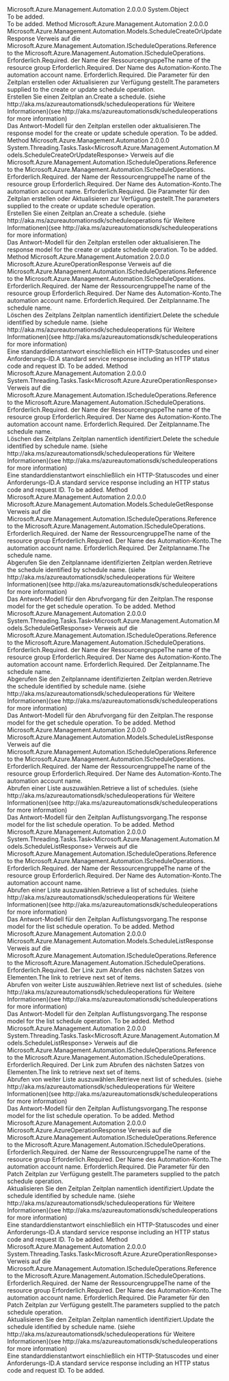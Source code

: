 <Type Name="ScheduleOperationsExtensions" FullName="Microsoft.Azure.Management.Automation.ScheduleOperationsExtensions">
  <TypeSignature Language="C#" Value="public static class ScheduleOperationsExtensions" />
  <TypeSignature Language="ILAsm" Value=".class public auto ansi abstract sealed beforefieldinit ScheduleOperationsExtensions extends System.Object" />
  <TypeSignature Language="DocId" Value="T:Microsoft.Azure.Management.Automation.ScheduleOperationsExtensions" />
  <TypeSignature Language="VB.NET" Value="Public Module ScheduleOperationsExtensions" />
  <TypeSignature Language="F#" Value="type ScheduleOperationsExtensions = class" />
  <AssemblyInfo>
    <AssemblyName>Microsoft.Azure.Management.Automation</AssemblyName>
    <AssemblyVersion>2.0.0.0</AssemblyVersion>
  </AssemblyInfo>
  <Base>
    <BaseTypeName>System.Object</BaseTypeName>
  </Base>
  <Interfaces />
  <Docs>
    <summary>To be added.</summary>
    <remarks>To be added.</remarks>
  </Docs>
  <Members>
    <Member MemberName="CreateOrUpdate">
      <MemberSignature Language="C#" Value="public static Microsoft.Azure.Management.Automation.Models.ScheduleCreateOrUpdateResponse CreateOrUpdate (this Microsoft.Azure.Management.Automation.IScheduleOperations operations, string resourceGroupName, string automationAccount, Microsoft.Azure.Management.Automation.Models.ScheduleCreateOrUpdateParameters parameters);" />
      <MemberSignature Language="ILAsm" Value=".method public static hidebysig class Microsoft.Azure.Management.Automation.Models.ScheduleCreateOrUpdateResponse CreateOrUpdate(class Microsoft.Azure.Management.Automation.IScheduleOperations operations, string resourceGroupName, string automationAccount, class Microsoft.Azure.Management.Automation.Models.ScheduleCreateOrUpdateParameters parameters) cil managed" />
      <MemberSignature Language="DocId" Value="M:Microsoft.Azure.Management.Automation.ScheduleOperationsExtensions.CreateOrUpdate(Microsoft.Azure.Management.Automation.IScheduleOperations,System.String,System.String,Microsoft.Azure.Management.Automation.Models.ScheduleCreateOrUpdateParameters)" />
      <MemberSignature Language="VB.NET" Value="&lt;Extension()&gt;&#xA;Public Function CreateOrUpdate (operations As IScheduleOperations, resourceGroupName As String, automationAccount As String, parameters As ScheduleCreateOrUpdateParameters) As ScheduleCreateOrUpdateResponse" />
      <MemberSignature Language="F#" Value="static member CreateOrUpdate : Microsoft.Azure.Management.Automation.IScheduleOperations * string * string * Microsoft.Azure.Management.Automation.Models.ScheduleCreateOrUpdateParameters -&gt; Microsoft.Azure.Management.Automation.Models.ScheduleCreateOrUpdateResponse" Usage="Microsoft.Azure.Management.Automation.ScheduleOperationsExtensions.CreateOrUpdate (operations, resourceGroupName, automationAccount, parameters)" />
      <MemberType>Method</MemberType>
      <AssemblyInfo>
        <AssemblyName>Microsoft.Azure.Management.Automation</AssemblyName>
        <AssemblyVersion>2.0.0.0</AssemblyVersion>
      </AssemblyInfo>
      <ReturnValue>
        <ReturnType>Microsoft.Azure.Management.Automation.Models.ScheduleCreateOrUpdateResponse</ReturnType>
      </ReturnValue>
      <Parameters>
        <Parameter Name="operations" Type="Microsoft.Azure.Management.Automation.IScheduleOperations" RefType="this" />
        <Parameter Name="resourceGroupName" Type="System.String" />
        <Parameter Name="automationAccount" Type="System.String" />
        <Parameter Name="parameters" Type="Microsoft.Azure.Management.Automation.Models.ScheduleCreateOrUpdateParameters" />
      </Parameters>
      <Docs>
        <param name="operations">
            <span data-ttu-id="e54b1-101">Verweis auf die Microsoft.Azure.Management.Automation.IScheduleOperations.</span><span class="sxs-lookup"><span data-stu-id="e54b1-101">Reference to the Microsoft.Azure.Management.Automation.IScheduleOperations.</span></span>
            </param>
        <param name="resourceGroupName">
            <span data-ttu-id="e54b1-102">Erforderlich.</span><span class="sxs-lookup"><span data-stu-id="e54b1-102">Required.</span></span> <span data-ttu-id="e54b1-103">der Name der Ressourcengruppe</span><span class="sxs-lookup"><span data-stu-id="e54b1-103">The name of the resource group</span></span>
            </param>
        <param name="automationAccount">
            <span data-ttu-id="e54b1-104">Erforderlich.</span><span class="sxs-lookup"><span data-stu-id="e54b1-104">Required.</span></span> <span data-ttu-id="e54b1-105">Der Name des Automation-Konto.</span><span class="sxs-lookup"><span data-stu-id="e54b1-105">The automation account name.</span></span>
            </param>
        <param name="parameters">
            <span data-ttu-id="e54b1-106">Erforderlich.</span><span class="sxs-lookup"><span data-stu-id="e54b1-106">Required.</span></span> <span data-ttu-id="e54b1-107">Die Parameter für den Zeitplan erstellen oder Aktualisieren zur Verfügung gestellt.</span><span class="sxs-lookup"><span data-stu-id="e54b1-107">The parameters supplied to the create or update schedule operation.</span></span>
            </param>
        <summary>
            <span data-ttu-id="e54b1-108">Erstellen Sie einen Zeitplan an.</span><span class="sxs-lookup"><span data-stu-id="e54b1-108">Create a schedule.</span></span>  <span data-ttu-id="e54b1-109">(siehe http://aka.ms/azureautomationsdk/scheduleoperations für Weitere Informationen)</span><span class="sxs-lookup"><span data-stu-id="e54b1-109">(see http://aka.ms/azureautomationsdk/scheduleoperations for more information)</span></span>
            </summary>
        <returns>
            <span data-ttu-id="e54b1-110">Das Antwort-Modell für den Zeitplan erstellen oder aktualisieren.</span><span class="sxs-lookup"><span data-stu-id="e54b1-110">The response model for the create or update schedule operation.</span></span>
            </returns>
        <remarks>To be added.</remarks>
      </Docs>
    </Member>
    <Member MemberName="CreateOrUpdateAsync">
      <MemberSignature Language="C#" Value="public static System.Threading.Tasks.Task&lt;Microsoft.Azure.Management.Automation.Models.ScheduleCreateOrUpdateResponse&gt; CreateOrUpdateAsync (this Microsoft.Azure.Management.Automation.IScheduleOperations operations, string resourceGroupName, string automationAccount, Microsoft.Azure.Management.Automation.Models.ScheduleCreateOrUpdateParameters parameters);" />
      <MemberSignature Language="ILAsm" Value=".method public static hidebysig class System.Threading.Tasks.Task`1&lt;class Microsoft.Azure.Management.Automation.Models.ScheduleCreateOrUpdateResponse&gt; CreateOrUpdateAsync(class Microsoft.Azure.Management.Automation.IScheduleOperations operations, string resourceGroupName, string automationAccount, class Microsoft.Azure.Management.Automation.Models.ScheduleCreateOrUpdateParameters parameters) cil managed" />
      <MemberSignature Language="DocId" Value="M:Microsoft.Azure.Management.Automation.ScheduleOperationsExtensions.CreateOrUpdateAsync(Microsoft.Azure.Management.Automation.IScheduleOperations,System.String,System.String,Microsoft.Azure.Management.Automation.Models.ScheduleCreateOrUpdateParameters)" />
      <MemberSignature Language="VB.NET" Value="&lt;Extension()&gt;&#xA;Public Function CreateOrUpdateAsync (operations As IScheduleOperations, resourceGroupName As String, automationAccount As String, parameters As ScheduleCreateOrUpdateParameters) As Task(Of ScheduleCreateOrUpdateResponse)" />
      <MemberSignature Language="F#" Value="static member CreateOrUpdateAsync : Microsoft.Azure.Management.Automation.IScheduleOperations * string * string * Microsoft.Azure.Management.Automation.Models.ScheduleCreateOrUpdateParameters -&gt; System.Threading.Tasks.Task&lt;Microsoft.Azure.Management.Automation.Models.ScheduleCreateOrUpdateResponse&gt;" Usage="Microsoft.Azure.Management.Automation.ScheduleOperationsExtensions.CreateOrUpdateAsync (operations, resourceGroupName, automationAccount, parameters)" />
      <MemberType>Method</MemberType>
      <AssemblyInfo>
        <AssemblyName>Microsoft.Azure.Management.Automation</AssemblyName>
        <AssemblyVersion>2.0.0.0</AssemblyVersion>
      </AssemblyInfo>
      <ReturnValue>
        <ReturnType>System.Threading.Tasks.Task&lt;Microsoft.Azure.Management.Automation.Models.ScheduleCreateOrUpdateResponse&gt;</ReturnType>
      </ReturnValue>
      <Parameters>
        <Parameter Name="operations" Type="Microsoft.Azure.Management.Automation.IScheduleOperations" RefType="this" />
        <Parameter Name="resourceGroupName" Type="System.String" />
        <Parameter Name="automationAccount" Type="System.String" />
        <Parameter Name="parameters" Type="Microsoft.Azure.Management.Automation.Models.ScheduleCreateOrUpdateParameters" />
      </Parameters>
      <Docs>
        <param name="operations">
            <span data-ttu-id="e54b1-111">Verweis auf die Microsoft.Azure.Management.Automation.IScheduleOperations.</span><span class="sxs-lookup"><span data-stu-id="e54b1-111">Reference to the Microsoft.Azure.Management.Automation.IScheduleOperations.</span></span>
            </param>
        <param name="resourceGroupName">
            <span data-ttu-id="e54b1-112">Erforderlich.</span><span class="sxs-lookup"><span data-stu-id="e54b1-112">Required.</span></span> <span data-ttu-id="e54b1-113">der Name der Ressourcengruppe</span><span class="sxs-lookup"><span data-stu-id="e54b1-113">The name of the resource group</span></span>
            </param>
        <param name="automationAccount">
            <span data-ttu-id="e54b1-114">Erforderlich.</span><span class="sxs-lookup"><span data-stu-id="e54b1-114">Required.</span></span> <span data-ttu-id="e54b1-115">Der Name des Automation-Konto.</span><span class="sxs-lookup"><span data-stu-id="e54b1-115">The automation account name.</span></span>
            </param>
        <param name="parameters">
            <span data-ttu-id="e54b1-116">Erforderlich.</span><span class="sxs-lookup"><span data-stu-id="e54b1-116">Required.</span></span> <span data-ttu-id="e54b1-117">Die Parameter für den Zeitplan erstellen oder Aktualisieren zur Verfügung gestellt.</span><span class="sxs-lookup"><span data-stu-id="e54b1-117">The parameters supplied to the create or update schedule operation.</span></span>
            </param>
        <summary>
            <span data-ttu-id="e54b1-118">Erstellen Sie einen Zeitplan an.</span><span class="sxs-lookup"><span data-stu-id="e54b1-118">Create a schedule.</span></span>  <span data-ttu-id="e54b1-119">(siehe http://aka.ms/azureautomationsdk/scheduleoperations für Weitere Informationen)</span><span class="sxs-lookup"><span data-stu-id="e54b1-119">(see http://aka.ms/azureautomationsdk/scheduleoperations for more information)</span></span>
            </summary>
        <returns>
            <span data-ttu-id="e54b1-120">Das Antwort-Modell für den Zeitplan erstellen oder aktualisieren.</span><span class="sxs-lookup"><span data-stu-id="e54b1-120">The response model for the create or update schedule operation.</span></span>
            </returns>
        <remarks>To be added.</remarks>
      </Docs>
    </Member>
    <Member MemberName="Delete">
      <MemberSignature Language="C#" Value="public static Microsoft.Azure.AzureOperationResponse Delete (this Microsoft.Azure.Management.Automation.IScheduleOperations operations, string resourceGroupName, string automationAccount, string scheduleName);" />
      <MemberSignature Language="ILAsm" Value=".method public static hidebysig class Microsoft.Azure.AzureOperationResponse Delete(class Microsoft.Azure.Management.Automation.IScheduleOperations operations, string resourceGroupName, string automationAccount, string scheduleName) cil managed" />
      <MemberSignature Language="DocId" Value="M:Microsoft.Azure.Management.Automation.ScheduleOperationsExtensions.Delete(Microsoft.Azure.Management.Automation.IScheduleOperations,System.String,System.String,System.String)" />
      <MemberSignature Language="VB.NET" Value="&lt;Extension()&gt;&#xA;Public Function Delete (operations As IScheduleOperations, resourceGroupName As String, automationAccount As String, scheduleName As String) As AzureOperationResponse" />
      <MemberSignature Language="F#" Value="static member Delete : Microsoft.Azure.Management.Automation.IScheduleOperations * string * string * string -&gt; Microsoft.Azure.AzureOperationResponse" Usage="Microsoft.Azure.Management.Automation.ScheduleOperationsExtensions.Delete (operations, resourceGroupName, automationAccount, scheduleName)" />
      <MemberType>Method</MemberType>
      <AssemblyInfo>
        <AssemblyName>Microsoft.Azure.Management.Automation</AssemblyName>
        <AssemblyVersion>2.0.0.0</AssemblyVersion>
      </AssemblyInfo>
      <ReturnValue>
        <ReturnType>Microsoft.Azure.AzureOperationResponse</ReturnType>
      </ReturnValue>
      <Parameters>
        <Parameter Name="operations" Type="Microsoft.Azure.Management.Automation.IScheduleOperations" RefType="this" />
        <Parameter Name="resourceGroupName" Type="System.String" />
        <Parameter Name="automationAccount" Type="System.String" />
        <Parameter Name="scheduleName" Type="System.String" />
      </Parameters>
      <Docs>
        <param name="operations">
            <span data-ttu-id="e54b1-121">Verweis auf die Microsoft.Azure.Management.Automation.IScheduleOperations.</span><span class="sxs-lookup"><span data-stu-id="e54b1-121">Reference to the Microsoft.Azure.Management.Automation.IScheduleOperations.</span></span>
            </param>
        <param name="resourceGroupName">
            <span data-ttu-id="e54b1-122">Erforderlich.</span><span class="sxs-lookup"><span data-stu-id="e54b1-122">Required.</span></span> <span data-ttu-id="e54b1-123">der Name der Ressourcengruppe</span><span class="sxs-lookup"><span data-stu-id="e54b1-123">The name of the resource group</span></span>
            </param>
        <param name="automationAccount">
            <span data-ttu-id="e54b1-124">Erforderlich.</span><span class="sxs-lookup"><span data-stu-id="e54b1-124">Required.</span></span> <span data-ttu-id="e54b1-125">Der Name des Automation-Konto.</span><span class="sxs-lookup"><span data-stu-id="e54b1-125">The automation account name.</span></span>
            </param>
        <param name="scheduleName">
            <span data-ttu-id="e54b1-126">Erforderlich.</span><span class="sxs-lookup"><span data-stu-id="e54b1-126">Required.</span></span> <span data-ttu-id="e54b1-127">Der Zeitplanname.</span><span class="sxs-lookup"><span data-stu-id="e54b1-127">The schedule name.</span></span>
            </param>
        <summary>
            <span data-ttu-id="e54b1-128">Löschen des Zeitplans Zeitplan namentlich identifiziert.</span><span class="sxs-lookup"><span data-stu-id="e54b1-128">Delete the schedule identified by schedule name.</span></span>  <span data-ttu-id="e54b1-129">(siehe http://aka.ms/azureautomationsdk/scheduleoperations für Weitere Informationen)</span><span class="sxs-lookup"><span data-stu-id="e54b1-129">(see http://aka.ms/azureautomationsdk/scheduleoperations for more information)</span></span>
            </summary>
        <returns>
            <span data-ttu-id="e54b1-130">Eine standarddienstantwort einschließlich ein HTTP-Statuscodes und einer Anforderungs-ID.</span><span class="sxs-lookup"><span data-stu-id="e54b1-130">A standard service response including an HTTP status code and request ID.</span></span>
            </returns>
        <remarks>To be added.</remarks>
      </Docs>
    </Member>
    <Member MemberName="DeleteAsync">
      <MemberSignature Language="C#" Value="public static System.Threading.Tasks.Task&lt;Microsoft.Azure.AzureOperationResponse&gt; DeleteAsync (this Microsoft.Azure.Management.Automation.IScheduleOperations operations, string resourceGroupName, string automationAccount, string scheduleName);" />
      <MemberSignature Language="ILAsm" Value=".method public static hidebysig class System.Threading.Tasks.Task`1&lt;class Microsoft.Azure.AzureOperationResponse&gt; DeleteAsync(class Microsoft.Azure.Management.Automation.IScheduleOperations operations, string resourceGroupName, string automationAccount, string scheduleName) cil managed" />
      <MemberSignature Language="DocId" Value="M:Microsoft.Azure.Management.Automation.ScheduleOperationsExtensions.DeleteAsync(Microsoft.Azure.Management.Automation.IScheduleOperations,System.String,System.String,System.String)" />
      <MemberSignature Language="VB.NET" Value="&lt;Extension()&gt;&#xA;Public Function DeleteAsync (operations As IScheduleOperations, resourceGroupName As String, automationAccount As String, scheduleName As String) As Task(Of AzureOperationResponse)" />
      <MemberSignature Language="F#" Value="static member DeleteAsync : Microsoft.Azure.Management.Automation.IScheduleOperations * string * string * string -&gt; System.Threading.Tasks.Task&lt;Microsoft.Azure.AzureOperationResponse&gt;" Usage="Microsoft.Azure.Management.Automation.ScheduleOperationsExtensions.DeleteAsync (operations, resourceGroupName, automationAccount, scheduleName)" />
      <MemberType>Method</MemberType>
      <AssemblyInfo>
        <AssemblyName>Microsoft.Azure.Management.Automation</AssemblyName>
        <AssemblyVersion>2.0.0.0</AssemblyVersion>
      </AssemblyInfo>
      <ReturnValue>
        <ReturnType>System.Threading.Tasks.Task&lt;Microsoft.Azure.AzureOperationResponse&gt;</ReturnType>
      </ReturnValue>
      <Parameters>
        <Parameter Name="operations" Type="Microsoft.Azure.Management.Automation.IScheduleOperations" RefType="this" />
        <Parameter Name="resourceGroupName" Type="System.String" />
        <Parameter Name="automationAccount" Type="System.String" />
        <Parameter Name="scheduleName" Type="System.String" />
      </Parameters>
      <Docs>
        <param name="operations">
            <span data-ttu-id="e54b1-131">Verweis auf die Microsoft.Azure.Management.Automation.IScheduleOperations.</span><span class="sxs-lookup"><span data-stu-id="e54b1-131">Reference to the Microsoft.Azure.Management.Automation.IScheduleOperations.</span></span>
            </param>
        <param name="resourceGroupName">
            <span data-ttu-id="e54b1-132">Erforderlich.</span><span class="sxs-lookup"><span data-stu-id="e54b1-132">Required.</span></span> <span data-ttu-id="e54b1-133">der Name der Ressourcengruppe</span><span class="sxs-lookup"><span data-stu-id="e54b1-133">The name of the resource group</span></span>
            </param>
        <param name="automationAccount">
            <span data-ttu-id="e54b1-134">Erforderlich.</span><span class="sxs-lookup"><span data-stu-id="e54b1-134">Required.</span></span> <span data-ttu-id="e54b1-135">Der Name des Automation-Konto.</span><span class="sxs-lookup"><span data-stu-id="e54b1-135">The automation account name.</span></span>
            </param>
        <param name="scheduleName">
            <span data-ttu-id="e54b1-136">Erforderlich.</span><span class="sxs-lookup"><span data-stu-id="e54b1-136">Required.</span></span> <span data-ttu-id="e54b1-137">Der Zeitplanname.</span><span class="sxs-lookup"><span data-stu-id="e54b1-137">The schedule name.</span></span>
            </param>
        <summary>
            <span data-ttu-id="e54b1-138">Löschen des Zeitplans Zeitplan namentlich identifiziert.</span><span class="sxs-lookup"><span data-stu-id="e54b1-138">Delete the schedule identified by schedule name.</span></span>  <span data-ttu-id="e54b1-139">(siehe http://aka.ms/azureautomationsdk/scheduleoperations für Weitere Informationen)</span><span class="sxs-lookup"><span data-stu-id="e54b1-139">(see http://aka.ms/azureautomationsdk/scheduleoperations for more information)</span></span>
            </summary>
        <returns>
            <span data-ttu-id="e54b1-140">Eine standarddienstantwort einschließlich ein HTTP-Statuscodes und einer Anforderungs-ID.</span><span class="sxs-lookup"><span data-stu-id="e54b1-140">A standard service response including an HTTP status code and request ID.</span></span>
            </returns>
        <remarks>To be added.</remarks>
      </Docs>
    </Member>
    <Member MemberName="Get">
      <MemberSignature Language="C#" Value="public static Microsoft.Azure.Management.Automation.Models.ScheduleGetResponse Get (this Microsoft.Azure.Management.Automation.IScheduleOperations operations, string resourceGroupName, string automationAccount, string scheduleName);" />
      <MemberSignature Language="ILAsm" Value=".method public static hidebysig class Microsoft.Azure.Management.Automation.Models.ScheduleGetResponse Get(class Microsoft.Azure.Management.Automation.IScheduleOperations operations, string resourceGroupName, string automationAccount, string scheduleName) cil managed" />
      <MemberSignature Language="DocId" Value="M:Microsoft.Azure.Management.Automation.ScheduleOperationsExtensions.Get(Microsoft.Azure.Management.Automation.IScheduleOperations,System.String,System.String,System.String)" />
      <MemberSignature Language="VB.NET" Value="&lt;Extension()&gt;&#xA;Public Function Get (operations As IScheduleOperations, resourceGroupName As String, automationAccount As String, scheduleName As String) As ScheduleGetResponse" />
      <MemberSignature Language="F#" Value="static member Get : Microsoft.Azure.Management.Automation.IScheduleOperations * string * string * string -&gt; Microsoft.Azure.Management.Automation.Models.ScheduleGetResponse" Usage="Microsoft.Azure.Management.Automation.ScheduleOperationsExtensions.Get (operations, resourceGroupName, automationAccount, scheduleName)" />
      <MemberType>Method</MemberType>
      <AssemblyInfo>
        <AssemblyName>Microsoft.Azure.Management.Automation</AssemblyName>
        <AssemblyVersion>2.0.0.0</AssemblyVersion>
      </AssemblyInfo>
      <ReturnValue>
        <ReturnType>Microsoft.Azure.Management.Automation.Models.ScheduleGetResponse</ReturnType>
      </ReturnValue>
      <Parameters>
        <Parameter Name="operations" Type="Microsoft.Azure.Management.Automation.IScheduleOperations" RefType="this" />
        <Parameter Name="resourceGroupName" Type="System.String" />
        <Parameter Name="automationAccount" Type="System.String" />
        <Parameter Name="scheduleName" Type="System.String" />
      </Parameters>
      <Docs>
        <param name="operations">
            <span data-ttu-id="e54b1-141">Verweis auf die Microsoft.Azure.Management.Automation.IScheduleOperations.</span><span class="sxs-lookup"><span data-stu-id="e54b1-141">Reference to the Microsoft.Azure.Management.Automation.IScheduleOperations.</span></span>
            </param>
        <param name="resourceGroupName">
            <span data-ttu-id="e54b1-142">Erforderlich.</span><span class="sxs-lookup"><span data-stu-id="e54b1-142">Required.</span></span> <span data-ttu-id="e54b1-143">der Name der Ressourcengruppe</span><span class="sxs-lookup"><span data-stu-id="e54b1-143">The name of the resource group</span></span>
            </param>
        <param name="automationAccount">
            <span data-ttu-id="e54b1-144">Erforderlich.</span><span class="sxs-lookup"><span data-stu-id="e54b1-144">Required.</span></span> <span data-ttu-id="e54b1-145">Der Name des Automation-Konto.</span><span class="sxs-lookup"><span data-stu-id="e54b1-145">The automation account name.</span></span>
            </param>
        <param name="scheduleName">
            <span data-ttu-id="e54b1-146">Erforderlich.</span><span class="sxs-lookup"><span data-stu-id="e54b1-146">Required.</span></span> <span data-ttu-id="e54b1-147">Der Zeitplanname.</span><span class="sxs-lookup"><span data-stu-id="e54b1-147">The schedule name.</span></span>
            </param>
        <summary>
            <span data-ttu-id="e54b1-148">Abgerufen Sie den Zeitplanname identifizierten Zeitplan werden.</span><span class="sxs-lookup"><span data-stu-id="e54b1-148">Retrieve the schedule identified by schedule name.</span></span>  <span data-ttu-id="e54b1-149">(siehe http://aka.ms/azureautomationsdk/scheduleoperations für Weitere Informationen)</span><span class="sxs-lookup"><span data-stu-id="e54b1-149">(see http://aka.ms/azureautomationsdk/scheduleoperations for more information)</span></span>
            </summary>
        <returns>
            <span data-ttu-id="e54b1-150">Das Antwort-Modell für den Abrufvorgang für den Zeitplan.</span><span class="sxs-lookup"><span data-stu-id="e54b1-150">The response model for the get schedule operation.</span></span>
            </returns>
        <remarks>To be added.</remarks>
      </Docs>
    </Member>
    <Member MemberName="GetAsync">
      <MemberSignature Language="C#" Value="public static System.Threading.Tasks.Task&lt;Microsoft.Azure.Management.Automation.Models.ScheduleGetResponse&gt; GetAsync (this Microsoft.Azure.Management.Automation.IScheduleOperations operations, string resourceGroupName, string automationAccount, string scheduleName);" />
      <MemberSignature Language="ILAsm" Value=".method public static hidebysig class System.Threading.Tasks.Task`1&lt;class Microsoft.Azure.Management.Automation.Models.ScheduleGetResponse&gt; GetAsync(class Microsoft.Azure.Management.Automation.IScheduleOperations operations, string resourceGroupName, string automationAccount, string scheduleName) cil managed" />
      <MemberSignature Language="DocId" Value="M:Microsoft.Azure.Management.Automation.ScheduleOperationsExtensions.GetAsync(Microsoft.Azure.Management.Automation.IScheduleOperations,System.String,System.String,System.String)" />
      <MemberSignature Language="VB.NET" Value="&lt;Extension()&gt;&#xA;Public Function GetAsync (operations As IScheduleOperations, resourceGroupName As String, automationAccount As String, scheduleName As String) As Task(Of ScheduleGetResponse)" />
      <MemberSignature Language="F#" Value="static member GetAsync : Microsoft.Azure.Management.Automation.IScheduleOperations * string * string * string -&gt; System.Threading.Tasks.Task&lt;Microsoft.Azure.Management.Automation.Models.ScheduleGetResponse&gt;" Usage="Microsoft.Azure.Management.Automation.ScheduleOperationsExtensions.GetAsync (operations, resourceGroupName, automationAccount, scheduleName)" />
      <MemberType>Method</MemberType>
      <AssemblyInfo>
        <AssemblyName>Microsoft.Azure.Management.Automation</AssemblyName>
        <AssemblyVersion>2.0.0.0</AssemblyVersion>
      </AssemblyInfo>
      <ReturnValue>
        <ReturnType>System.Threading.Tasks.Task&lt;Microsoft.Azure.Management.Automation.Models.ScheduleGetResponse&gt;</ReturnType>
      </ReturnValue>
      <Parameters>
        <Parameter Name="operations" Type="Microsoft.Azure.Management.Automation.IScheduleOperations" RefType="this" />
        <Parameter Name="resourceGroupName" Type="System.String" />
        <Parameter Name="automationAccount" Type="System.String" />
        <Parameter Name="scheduleName" Type="System.String" />
      </Parameters>
      <Docs>
        <param name="operations">
            <span data-ttu-id="e54b1-151">Verweis auf die Microsoft.Azure.Management.Automation.IScheduleOperations.</span><span class="sxs-lookup"><span data-stu-id="e54b1-151">Reference to the Microsoft.Azure.Management.Automation.IScheduleOperations.</span></span>
            </param>
        <param name="resourceGroupName">
            <span data-ttu-id="e54b1-152">Erforderlich.</span><span class="sxs-lookup"><span data-stu-id="e54b1-152">Required.</span></span> <span data-ttu-id="e54b1-153">der Name der Ressourcengruppe</span><span class="sxs-lookup"><span data-stu-id="e54b1-153">The name of the resource group</span></span>
            </param>
        <param name="automationAccount">
            <span data-ttu-id="e54b1-154">Erforderlich.</span><span class="sxs-lookup"><span data-stu-id="e54b1-154">Required.</span></span> <span data-ttu-id="e54b1-155">Der Name des Automation-Konto.</span><span class="sxs-lookup"><span data-stu-id="e54b1-155">The automation account name.</span></span>
            </param>
        <param name="scheduleName">
            <span data-ttu-id="e54b1-156">Erforderlich.</span><span class="sxs-lookup"><span data-stu-id="e54b1-156">Required.</span></span> <span data-ttu-id="e54b1-157">Der Zeitplanname.</span><span class="sxs-lookup"><span data-stu-id="e54b1-157">The schedule name.</span></span>
            </param>
        <summary>
            <span data-ttu-id="e54b1-158">Abgerufen Sie den Zeitplanname identifizierten Zeitplan werden.</span><span class="sxs-lookup"><span data-stu-id="e54b1-158">Retrieve the schedule identified by schedule name.</span></span>  <span data-ttu-id="e54b1-159">(siehe http://aka.ms/azureautomationsdk/scheduleoperations für Weitere Informationen)</span><span class="sxs-lookup"><span data-stu-id="e54b1-159">(see http://aka.ms/azureautomationsdk/scheduleoperations for more information)</span></span>
            </summary>
        <returns>
            <span data-ttu-id="e54b1-160">Das Antwort-Modell für den Abrufvorgang für den Zeitplan.</span><span class="sxs-lookup"><span data-stu-id="e54b1-160">The response model for the get schedule operation.</span></span>
            </returns>
        <remarks>To be added.</remarks>
      </Docs>
    </Member>
    <Member MemberName="List">
      <MemberSignature Language="C#" Value="public static Microsoft.Azure.Management.Automation.Models.ScheduleListResponse List (this Microsoft.Azure.Management.Automation.IScheduleOperations operations, string resourceGroupName, string automationAccount);" />
      <MemberSignature Language="ILAsm" Value=".method public static hidebysig class Microsoft.Azure.Management.Automation.Models.ScheduleListResponse List(class Microsoft.Azure.Management.Automation.IScheduleOperations operations, string resourceGroupName, string automationAccount) cil managed" />
      <MemberSignature Language="DocId" Value="M:Microsoft.Azure.Management.Automation.ScheduleOperationsExtensions.List(Microsoft.Azure.Management.Automation.IScheduleOperations,System.String,System.String)" />
      <MemberSignature Language="VB.NET" Value="&lt;Extension()&gt;&#xA;Public Function List (operations As IScheduleOperations, resourceGroupName As String, automationAccount As String) As ScheduleListResponse" />
      <MemberSignature Language="F#" Value="static member List : Microsoft.Azure.Management.Automation.IScheduleOperations * string * string -&gt; Microsoft.Azure.Management.Automation.Models.ScheduleListResponse" Usage="Microsoft.Azure.Management.Automation.ScheduleOperationsExtensions.List (operations, resourceGroupName, automationAccount)" />
      <MemberType>Method</MemberType>
      <AssemblyInfo>
        <AssemblyName>Microsoft.Azure.Management.Automation</AssemblyName>
        <AssemblyVersion>2.0.0.0</AssemblyVersion>
      </AssemblyInfo>
      <ReturnValue>
        <ReturnType>Microsoft.Azure.Management.Automation.Models.ScheduleListResponse</ReturnType>
      </ReturnValue>
      <Parameters>
        <Parameter Name="operations" Type="Microsoft.Azure.Management.Automation.IScheduleOperations" RefType="this" />
        <Parameter Name="resourceGroupName" Type="System.String" />
        <Parameter Name="automationAccount" Type="System.String" />
      </Parameters>
      <Docs>
        <param name="operations">
            <span data-ttu-id="e54b1-161">Verweis auf die Microsoft.Azure.Management.Automation.IScheduleOperations.</span><span class="sxs-lookup"><span data-stu-id="e54b1-161">Reference to the Microsoft.Azure.Management.Automation.IScheduleOperations.</span></span>
            </param>
        <param name="resourceGroupName">
            <span data-ttu-id="e54b1-162">Erforderlich.</span><span class="sxs-lookup"><span data-stu-id="e54b1-162">Required.</span></span> <span data-ttu-id="e54b1-163">der Name der Ressourcengruppe</span><span class="sxs-lookup"><span data-stu-id="e54b1-163">The name of the resource group</span></span>
            </param>
        <param name="automationAccount">
            <span data-ttu-id="e54b1-164">Erforderlich.</span><span class="sxs-lookup"><span data-stu-id="e54b1-164">Required.</span></span> <span data-ttu-id="e54b1-165">Der Name des Automation-Konto.</span><span class="sxs-lookup"><span data-stu-id="e54b1-165">The automation account name.</span></span>
            </param>
        <summary>
            <span data-ttu-id="e54b1-166">Abrufen einer Liste auszuwählen.</span><span class="sxs-lookup"><span data-stu-id="e54b1-166">Retrieve a list of schedules.</span></span>  <span data-ttu-id="e54b1-167">(siehe http://aka.ms/azureautomationsdk/scheduleoperations für Weitere Informationen)</span><span class="sxs-lookup"><span data-stu-id="e54b1-167">(see http://aka.ms/azureautomationsdk/scheduleoperations for more information)</span></span>
            </summary>
        <returns>
            <span data-ttu-id="e54b1-168">Das Antwort-Modell für den Zeitplan Auflistungsvorgang.</span><span class="sxs-lookup"><span data-stu-id="e54b1-168">The response model for the list schedule operation.</span></span>
            </returns>
        <remarks>To be added.</remarks>
      </Docs>
    </Member>
    <Member MemberName="ListAsync">
      <MemberSignature Language="C#" Value="public static System.Threading.Tasks.Task&lt;Microsoft.Azure.Management.Automation.Models.ScheduleListResponse&gt; ListAsync (this Microsoft.Azure.Management.Automation.IScheduleOperations operations, string resourceGroupName, string automationAccount);" />
      <MemberSignature Language="ILAsm" Value=".method public static hidebysig class System.Threading.Tasks.Task`1&lt;class Microsoft.Azure.Management.Automation.Models.ScheduleListResponse&gt; ListAsync(class Microsoft.Azure.Management.Automation.IScheduleOperations operations, string resourceGroupName, string automationAccount) cil managed" />
      <MemberSignature Language="DocId" Value="M:Microsoft.Azure.Management.Automation.ScheduleOperationsExtensions.ListAsync(Microsoft.Azure.Management.Automation.IScheduleOperations,System.String,System.String)" />
      <MemberSignature Language="VB.NET" Value="&lt;Extension()&gt;&#xA;Public Function ListAsync (operations As IScheduleOperations, resourceGroupName As String, automationAccount As String) As Task(Of ScheduleListResponse)" />
      <MemberSignature Language="F#" Value="static member ListAsync : Microsoft.Azure.Management.Automation.IScheduleOperations * string * string -&gt; System.Threading.Tasks.Task&lt;Microsoft.Azure.Management.Automation.Models.ScheduleListResponse&gt;" Usage="Microsoft.Azure.Management.Automation.ScheduleOperationsExtensions.ListAsync (operations, resourceGroupName, automationAccount)" />
      <MemberType>Method</MemberType>
      <AssemblyInfo>
        <AssemblyName>Microsoft.Azure.Management.Automation</AssemblyName>
        <AssemblyVersion>2.0.0.0</AssemblyVersion>
      </AssemblyInfo>
      <ReturnValue>
        <ReturnType>System.Threading.Tasks.Task&lt;Microsoft.Azure.Management.Automation.Models.ScheduleListResponse&gt;</ReturnType>
      </ReturnValue>
      <Parameters>
        <Parameter Name="operations" Type="Microsoft.Azure.Management.Automation.IScheduleOperations" RefType="this" />
        <Parameter Name="resourceGroupName" Type="System.String" />
        <Parameter Name="automationAccount" Type="System.String" />
      </Parameters>
      <Docs>
        <param name="operations">
            <span data-ttu-id="e54b1-169">Verweis auf die Microsoft.Azure.Management.Automation.IScheduleOperations.</span><span class="sxs-lookup"><span data-stu-id="e54b1-169">Reference to the Microsoft.Azure.Management.Automation.IScheduleOperations.</span></span>
            </param>
        <param name="resourceGroupName">
            <span data-ttu-id="e54b1-170">Erforderlich.</span><span class="sxs-lookup"><span data-stu-id="e54b1-170">Required.</span></span> <span data-ttu-id="e54b1-171">der Name der Ressourcengruppe</span><span class="sxs-lookup"><span data-stu-id="e54b1-171">The name of the resource group</span></span>
            </param>
        <param name="automationAccount">
            <span data-ttu-id="e54b1-172">Erforderlich.</span><span class="sxs-lookup"><span data-stu-id="e54b1-172">Required.</span></span> <span data-ttu-id="e54b1-173">Der Name des Automation-Konto.</span><span class="sxs-lookup"><span data-stu-id="e54b1-173">The automation account name.</span></span>
            </param>
        <summary>
            <span data-ttu-id="e54b1-174">Abrufen einer Liste auszuwählen.</span><span class="sxs-lookup"><span data-stu-id="e54b1-174">Retrieve a list of schedules.</span></span>  <span data-ttu-id="e54b1-175">(siehe http://aka.ms/azureautomationsdk/scheduleoperations für Weitere Informationen)</span><span class="sxs-lookup"><span data-stu-id="e54b1-175">(see http://aka.ms/azureautomationsdk/scheduleoperations for more information)</span></span>
            </summary>
        <returns>
            <span data-ttu-id="e54b1-176">Das Antwort-Modell für den Zeitplan Auflistungsvorgang.</span><span class="sxs-lookup"><span data-stu-id="e54b1-176">The response model for the list schedule operation.</span></span>
            </returns>
        <remarks>To be added.</remarks>
      </Docs>
    </Member>
    <Member MemberName="ListNext">
      <MemberSignature Language="C#" Value="public static Microsoft.Azure.Management.Automation.Models.ScheduleListResponse ListNext (this Microsoft.Azure.Management.Automation.IScheduleOperations operations, string nextLink);" />
      <MemberSignature Language="ILAsm" Value=".method public static hidebysig class Microsoft.Azure.Management.Automation.Models.ScheduleListResponse ListNext(class Microsoft.Azure.Management.Automation.IScheduleOperations operations, string nextLink) cil managed" />
      <MemberSignature Language="DocId" Value="M:Microsoft.Azure.Management.Automation.ScheduleOperationsExtensions.ListNext(Microsoft.Azure.Management.Automation.IScheduleOperations,System.String)" />
      <MemberSignature Language="VB.NET" Value="&lt;Extension()&gt;&#xA;Public Function ListNext (operations As IScheduleOperations, nextLink As String) As ScheduleListResponse" />
      <MemberSignature Language="F#" Value="static member ListNext : Microsoft.Azure.Management.Automation.IScheduleOperations * string -&gt; Microsoft.Azure.Management.Automation.Models.ScheduleListResponse" Usage="Microsoft.Azure.Management.Automation.ScheduleOperationsExtensions.ListNext (operations, nextLink)" />
      <MemberType>Method</MemberType>
      <AssemblyInfo>
        <AssemblyName>Microsoft.Azure.Management.Automation</AssemblyName>
        <AssemblyVersion>2.0.0.0</AssemblyVersion>
      </AssemblyInfo>
      <ReturnValue>
        <ReturnType>Microsoft.Azure.Management.Automation.Models.ScheduleListResponse</ReturnType>
      </ReturnValue>
      <Parameters>
        <Parameter Name="operations" Type="Microsoft.Azure.Management.Automation.IScheduleOperations" RefType="this" />
        <Parameter Name="nextLink" Type="System.String" />
      </Parameters>
      <Docs>
        <param name="operations">
            <span data-ttu-id="e54b1-177">Verweis auf die Microsoft.Azure.Management.Automation.IScheduleOperations.</span><span class="sxs-lookup"><span data-stu-id="e54b1-177">Reference to the Microsoft.Azure.Management.Automation.IScheduleOperations.</span></span>
            </param>
        <param name="nextLink">
            <span data-ttu-id="e54b1-178">Erforderlich.</span><span class="sxs-lookup"><span data-stu-id="e54b1-178">Required.</span></span> <span data-ttu-id="e54b1-179">Der Link zum Abrufen des nächsten Satzes von Elementen.</span><span class="sxs-lookup"><span data-stu-id="e54b1-179">The link to retrieve next set of items.</span></span>
            </param>
        <summary>
            <span data-ttu-id="e54b1-180">Abrufen von weiter Liste auszuwählen.</span><span class="sxs-lookup"><span data-stu-id="e54b1-180">Retrieve next list of schedules.</span></span>  <span data-ttu-id="e54b1-181">(siehe http://aka.ms/azureautomationsdk/scheduleoperations für Weitere Informationen)</span><span class="sxs-lookup"><span data-stu-id="e54b1-181">(see http://aka.ms/azureautomationsdk/scheduleoperations for more information)</span></span>
            </summary>
        <returns>
            <span data-ttu-id="e54b1-182">Das Antwort-Modell für den Zeitplan Auflistungsvorgang.</span><span class="sxs-lookup"><span data-stu-id="e54b1-182">The response model for the list schedule operation.</span></span>
            </returns>
        <remarks>To be added.</remarks>
      </Docs>
    </Member>
    <Member MemberName="ListNextAsync">
      <MemberSignature Language="C#" Value="public static System.Threading.Tasks.Task&lt;Microsoft.Azure.Management.Automation.Models.ScheduleListResponse&gt; ListNextAsync (this Microsoft.Azure.Management.Automation.IScheduleOperations operations, string nextLink);" />
      <MemberSignature Language="ILAsm" Value=".method public static hidebysig class System.Threading.Tasks.Task`1&lt;class Microsoft.Azure.Management.Automation.Models.ScheduleListResponse&gt; ListNextAsync(class Microsoft.Azure.Management.Automation.IScheduleOperations operations, string nextLink) cil managed" />
      <MemberSignature Language="DocId" Value="M:Microsoft.Azure.Management.Automation.ScheduleOperationsExtensions.ListNextAsync(Microsoft.Azure.Management.Automation.IScheduleOperations,System.String)" />
      <MemberSignature Language="VB.NET" Value="&lt;Extension()&gt;&#xA;Public Function ListNextAsync (operations As IScheduleOperations, nextLink As String) As Task(Of ScheduleListResponse)" />
      <MemberSignature Language="F#" Value="static member ListNextAsync : Microsoft.Azure.Management.Automation.IScheduleOperations * string -&gt; System.Threading.Tasks.Task&lt;Microsoft.Azure.Management.Automation.Models.ScheduleListResponse&gt;" Usage="Microsoft.Azure.Management.Automation.ScheduleOperationsExtensions.ListNextAsync (operations, nextLink)" />
      <MemberType>Method</MemberType>
      <AssemblyInfo>
        <AssemblyName>Microsoft.Azure.Management.Automation</AssemblyName>
        <AssemblyVersion>2.0.0.0</AssemblyVersion>
      </AssemblyInfo>
      <ReturnValue>
        <ReturnType>System.Threading.Tasks.Task&lt;Microsoft.Azure.Management.Automation.Models.ScheduleListResponse&gt;</ReturnType>
      </ReturnValue>
      <Parameters>
        <Parameter Name="operations" Type="Microsoft.Azure.Management.Automation.IScheduleOperations" RefType="this" />
        <Parameter Name="nextLink" Type="System.String" />
      </Parameters>
      <Docs>
        <param name="operations">
            <span data-ttu-id="e54b1-183">Verweis auf die Microsoft.Azure.Management.Automation.IScheduleOperations.</span><span class="sxs-lookup"><span data-stu-id="e54b1-183">Reference to the Microsoft.Azure.Management.Automation.IScheduleOperations.</span></span>
            </param>
        <param name="nextLink">
            <span data-ttu-id="e54b1-184">Erforderlich.</span><span class="sxs-lookup"><span data-stu-id="e54b1-184">Required.</span></span> <span data-ttu-id="e54b1-185">Der Link zum Abrufen des nächsten Satzes von Elementen.</span><span class="sxs-lookup"><span data-stu-id="e54b1-185">The link to retrieve next set of items.</span></span>
            </param>
        <summary>
            <span data-ttu-id="e54b1-186">Abrufen von weiter Liste auszuwählen.</span><span class="sxs-lookup"><span data-stu-id="e54b1-186">Retrieve next list of schedules.</span></span>  <span data-ttu-id="e54b1-187">(siehe http://aka.ms/azureautomationsdk/scheduleoperations für Weitere Informationen)</span><span class="sxs-lookup"><span data-stu-id="e54b1-187">(see http://aka.ms/azureautomationsdk/scheduleoperations for more information)</span></span>
            </summary>
        <returns>
            <span data-ttu-id="e54b1-188">Das Antwort-Modell für den Zeitplan Auflistungsvorgang.</span><span class="sxs-lookup"><span data-stu-id="e54b1-188">The response model for the list schedule operation.</span></span>
            </returns>
        <remarks>To be added.</remarks>
      </Docs>
    </Member>
    <Member MemberName="Patch">
      <MemberSignature Language="C#" Value="public static Microsoft.Azure.AzureOperationResponse Patch (this Microsoft.Azure.Management.Automation.IScheduleOperations operations, string resourceGroupName, string automationAccount, Microsoft.Azure.Management.Automation.Models.SchedulePatchParameters parameters);" />
      <MemberSignature Language="ILAsm" Value=".method public static hidebysig class Microsoft.Azure.AzureOperationResponse Patch(class Microsoft.Azure.Management.Automation.IScheduleOperations operations, string resourceGroupName, string automationAccount, class Microsoft.Azure.Management.Automation.Models.SchedulePatchParameters parameters) cil managed" />
      <MemberSignature Language="DocId" Value="M:Microsoft.Azure.Management.Automation.ScheduleOperationsExtensions.Patch(Microsoft.Azure.Management.Automation.IScheduleOperations,System.String,System.String,Microsoft.Azure.Management.Automation.Models.SchedulePatchParameters)" />
      <MemberSignature Language="VB.NET" Value="&lt;Extension()&gt;&#xA;Public Function Patch (operations As IScheduleOperations, resourceGroupName As String, automationAccount As String, parameters As SchedulePatchParameters) As AzureOperationResponse" />
      <MemberSignature Language="F#" Value="static member Patch : Microsoft.Azure.Management.Automation.IScheduleOperations * string * string * Microsoft.Azure.Management.Automation.Models.SchedulePatchParameters -&gt; Microsoft.Azure.AzureOperationResponse" Usage="Microsoft.Azure.Management.Automation.ScheduleOperationsExtensions.Patch (operations, resourceGroupName, automationAccount, parameters)" />
      <MemberType>Method</MemberType>
      <AssemblyInfo>
        <AssemblyName>Microsoft.Azure.Management.Automation</AssemblyName>
        <AssemblyVersion>2.0.0.0</AssemblyVersion>
      </AssemblyInfo>
      <ReturnValue>
        <ReturnType>Microsoft.Azure.AzureOperationResponse</ReturnType>
      </ReturnValue>
      <Parameters>
        <Parameter Name="operations" Type="Microsoft.Azure.Management.Automation.IScheduleOperations" RefType="this" />
        <Parameter Name="resourceGroupName" Type="System.String" />
        <Parameter Name="automationAccount" Type="System.String" />
        <Parameter Name="parameters" Type="Microsoft.Azure.Management.Automation.Models.SchedulePatchParameters" />
      </Parameters>
      <Docs>
        <param name="operations">
            <span data-ttu-id="e54b1-189">Verweis auf die Microsoft.Azure.Management.Automation.IScheduleOperations.</span><span class="sxs-lookup"><span data-stu-id="e54b1-189">Reference to the Microsoft.Azure.Management.Automation.IScheduleOperations.</span></span>
            </param>
        <param name="resourceGroupName">
            <span data-ttu-id="e54b1-190">Erforderlich.</span><span class="sxs-lookup"><span data-stu-id="e54b1-190">Required.</span></span> <span data-ttu-id="e54b1-191">der Name der Ressourcengruppe</span><span class="sxs-lookup"><span data-stu-id="e54b1-191">The name of the resource group</span></span>
            </param>
        <param name="automationAccount">
            <span data-ttu-id="e54b1-192">Erforderlich.</span><span class="sxs-lookup"><span data-stu-id="e54b1-192">Required.</span></span> <span data-ttu-id="e54b1-193">Der Name des Automation-Konto.</span><span class="sxs-lookup"><span data-stu-id="e54b1-193">The automation account name.</span></span>
            </param>
        <param name="parameters">
            <span data-ttu-id="e54b1-194">Erforderlich.</span><span class="sxs-lookup"><span data-stu-id="e54b1-194">Required.</span></span> <span data-ttu-id="e54b1-195">Die Parameter für den Patch Zeitplan zur Verfügung gestellt.</span><span class="sxs-lookup"><span data-stu-id="e54b1-195">The parameters supplied to the patch schedule operation.</span></span>
            </param>
        <summary>
            <span data-ttu-id="e54b1-196">Aktualisieren Sie den Zeitplan Zeitplan namentlich identifiziert.</span><span class="sxs-lookup"><span data-stu-id="e54b1-196">Update the schedule identified by schedule name.</span></span>  <span data-ttu-id="e54b1-197">(siehe http://aka.ms/azureautomationsdk/scheduleoperations für Weitere Informationen)</span><span class="sxs-lookup"><span data-stu-id="e54b1-197">(see http://aka.ms/azureautomationsdk/scheduleoperations for more information)</span></span>
            </summary>
        <returns>
            <span data-ttu-id="e54b1-198">Eine standarddienstantwort einschließlich ein HTTP-Statuscodes und einer Anforderungs-ID.</span><span class="sxs-lookup"><span data-stu-id="e54b1-198">A standard service response including an HTTP status code and request ID.</span></span>
            </returns>
        <remarks>To be added.</remarks>
      </Docs>
    </Member>
    <Member MemberName="PatchAsync">
      <MemberSignature Language="C#" Value="public static System.Threading.Tasks.Task&lt;Microsoft.Azure.AzureOperationResponse&gt; PatchAsync (this Microsoft.Azure.Management.Automation.IScheduleOperations operations, string resourceGroupName, string automationAccount, Microsoft.Azure.Management.Automation.Models.SchedulePatchParameters parameters);" />
      <MemberSignature Language="ILAsm" Value=".method public static hidebysig class System.Threading.Tasks.Task`1&lt;class Microsoft.Azure.AzureOperationResponse&gt; PatchAsync(class Microsoft.Azure.Management.Automation.IScheduleOperations operations, string resourceGroupName, string automationAccount, class Microsoft.Azure.Management.Automation.Models.SchedulePatchParameters parameters) cil managed" />
      <MemberSignature Language="DocId" Value="M:Microsoft.Azure.Management.Automation.ScheduleOperationsExtensions.PatchAsync(Microsoft.Azure.Management.Automation.IScheduleOperations,System.String,System.String,Microsoft.Azure.Management.Automation.Models.SchedulePatchParameters)" />
      <MemberSignature Language="VB.NET" Value="&lt;Extension()&gt;&#xA;Public Function PatchAsync (operations As IScheduleOperations, resourceGroupName As String, automationAccount As String, parameters As SchedulePatchParameters) As Task(Of AzureOperationResponse)" />
      <MemberSignature Language="F#" Value="static member PatchAsync : Microsoft.Azure.Management.Automation.IScheduleOperations * string * string * Microsoft.Azure.Management.Automation.Models.SchedulePatchParameters -&gt; System.Threading.Tasks.Task&lt;Microsoft.Azure.AzureOperationResponse&gt;" Usage="Microsoft.Azure.Management.Automation.ScheduleOperationsExtensions.PatchAsync (operations, resourceGroupName, automationAccount, parameters)" />
      <MemberType>Method</MemberType>
      <AssemblyInfo>
        <AssemblyName>Microsoft.Azure.Management.Automation</AssemblyName>
        <AssemblyVersion>2.0.0.0</AssemblyVersion>
      </AssemblyInfo>
      <ReturnValue>
        <ReturnType>System.Threading.Tasks.Task&lt;Microsoft.Azure.AzureOperationResponse&gt;</ReturnType>
      </ReturnValue>
      <Parameters>
        <Parameter Name="operations" Type="Microsoft.Azure.Management.Automation.IScheduleOperations" RefType="this" />
        <Parameter Name="resourceGroupName" Type="System.String" />
        <Parameter Name="automationAccount" Type="System.String" />
        <Parameter Name="parameters" Type="Microsoft.Azure.Management.Automation.Models.SchedulePatchParameters" />
      </Parameters>
      <Docs>
        <param name="operations">
            <span data-ttu-id="e54b1-199">Verweis auf die Microsoft.Azure.Management.Automation.IScheduleOperations.</span><span class="sxs-lookup"><span data-stu-id="e54b1-199">Reference to the Microsoft.Azure.Management.Automation.IScheduleOperations.</span></span>
            </param>
        <param name="resourceGroupName">
            <span data-ttu-id="e54b1-200">Erforderlich.</span><span class="sxs-lookup"><span data-stu-id="e54b1-200">Required.</span></span> <span data-ttu-id="e54b1-201">der Name der Ressourcengruppe</span><span class="sxs-lookup"><span data-stu-id="e54b1-201">The name of the resource group</span></span>
            </param>
        <param name="automationAccount">
            <span data-ttu-id="e54b1-202">Erforderlich.</span><span class="sxs-lookup"><span data-stu-id="e54b1-202">Required.</span></span> <span data-ttu-id="e54b1-203">Der Name des Automation-Konto.</span><span class="sxs-lookup"><span data-stu-id="e54b1-203">The automation account name.</span></span>
            </param>
        <param name="parameters">
            <span data-ttu-id="e54b1-204">Erforderlich.</span><span class="sxs-lookup"><span data-stu-id="e54b1-204">Required.</span></span> <span data-ttu-id="e54b1-205">Die Parameter für den Patch Zeitplan zur Verfügung gestellt.</span><span class="sxs-lookup"><span data-stu-id="e54b1-205">The parameters supplied to the patch schedule operation.</span></span>
            </param>
        <summary>
            <span data-ttu-id="e54b1-206">Aktualisieren Sie den Zeitplan Zeitplan namentlich identifiziert.</span><span class="sxs-lookup"><span data-stu-id="e54b1-206">Update the schedule identified by schedule name.</span></span>  <span data-ttu-id="e54b1-207">(siehe http://aka.ms/azureautomationsdk/scheduleoperations für Weitere Informationen)</span><span class="sxs-lookup"><span data-stu-id="e54b1-207">(see http://aka.ms/azureautomationsdk/scheduleoperations for more information)</span></span>
            </summary>
        <returns>
            <span data-ttu-id="e54b1-208">Eine standarddienstantwort einschließlich ein HTTP-Statuscodes und einer Anforderungs-ID.</span><span class="sxs-lookup"><span data-stu-id="e54b1-208">A standard service response including an HTTP status code and request ID.</span></span>
            </returns>
        <remarks>To be added.</remarks>
      </Docs>
    </Member>
  </Members>
</Type>